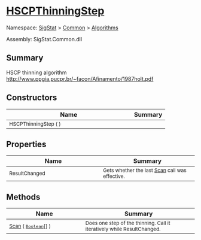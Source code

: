 # [HSCPThinningStep](./HSCPThinningStep.md)

Namespace: [SigStat]() > [Common](./../README.md) > [Algorithms](./README.md)

Assembly: SigStat.Common.dll

## Summary
HSCP thinning algorithm  http://www.ppgia.pucpr.br/~facon/Afinamento/1987holt.pdf

## Constructors

| Name | Summary | 
| --- | --- | 
| <sub>HSCPThinningStep (  )</sub><img width=180>| <sub></sub>| <br>


## Properties

| Name | Summary | 
| --- | --- | 
| <sub>ResultChanged</sub><img width=180>| <sub>Gets whether the last [Scan](https://github.com/hargitomi97/sigstat/blob/master/docs/md/SigStat/Common/Algorithms/HSCPThinningStep.md) call was effective.</sub>| <br>


## Methods

| Name | Summary | 
| --- | --- | 
| <sub>[Scan](./Methods/HSCPThinningStep-100664210.md) ( [`Boolean`](https://docs.microsoft.com/en-us/dotnet/api/System.Boolean)[] )</sub><img width=180>| <sub>Does one step of the thinning. Call it iteratively while ResultChanged.</sub>| <br>


